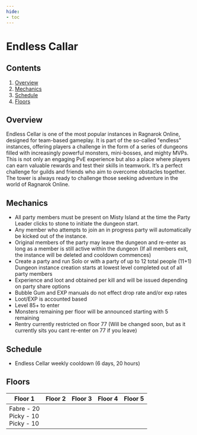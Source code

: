```yaml
---
hide:
- toc
---
```


# Endless Callar

## Contents

1. [Overview](#overview)
2. [Mechanics](#mechanics)
3. [Schedule](#schedule)
4. [Floors](#floors)

## Overview

Endless Cellar is one of the most popular instances in Ragnarok Online, designed for team-based gameplay. It is part of the so-called "endless" instances, offering players a challenge in the form of a series of dungeons filled with increasingly powerful monsters, mini-bosses, and mighty MVPs. This is not only an engaging PvE experience but also a place where players can earn valuable rewards and test their skills in teamwork. It’s a perfect challenge for guilds and friends who aim to overcome obstacles together. The tower is always ready to challenge those seeking adventure in the world of Ragnarok Online.

## Mechanics

- All party members must be present on Misty Island at the time the Party Leader clicks to stone to initiate the dungeon start.
- Any member who attempts to join an in progress party will automatically be kicked out of the instance.
- Original members of the party may leave the dungeon and re-enter as long as a member is still active within the dungeon (If all members exit, the instance will be deleted and cooldown commences)
- Create a party and run Solo or with a party of up to 12 total people (11+1) Dungeon instance creation starts at lowest level completed out of all party members
- Experience and loot and obtained per kill and will be issued depending on party share options
- Bubble Gum and EXP manuals do not effect drop rate and/or exp rates
- Loot/EXP is accounted based
- Level 85+ to enter
- Monsters remaining per floor will be announced starting with 5 remaining
- Rentry currently restricted on floor 77 (Will be changed soon, but as it currently sits you cant re-enter on 77 if you leave) 

## Schedule

- Endless Cellar weekly cooldown (6 days, 20 hours)

## Floors

| Floor 1 | Floor 2 | Floor 3 | Floor 4 | Floor 5 |
|---------|---------|---------|---------|---------|
| Fabre - 20<br> Picky - 10<br> Picky - 10 |